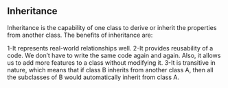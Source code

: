 ## Inheritance 

Inheritance is the capability of one class to derive or inherit the properties from another class. The benefits of inheritance are: 


1-It represents real-world relationships well.
2-It provides reusability of a code. We don’t have to write the same code again and again. Also, it allows us to add more features to a class without modifying it.
3-It is transitive in nature, which means that if class B inherits from another class A, then all the subclasses of B would automatically inherit from class A.

